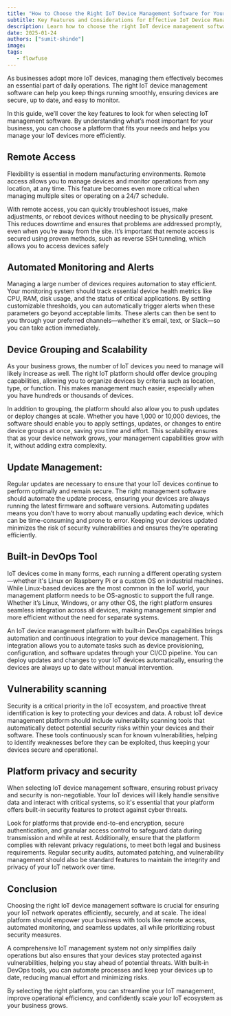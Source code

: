 ```yaml
---
title: "How to Choose the Right IoT Device Management Software for Your Business"
subtitle: Key Features and Considerations for Effective IoT Device Management
description: Learn how to choose the right IoT device management software for your business.
date: 2025-01-24
authors: ["sumit-shinde"]
image: 
tags:
   - flowfuse
---
```


As businesses adopt more IoT devices, managing them effectively becomes an essential part of daily operations. The right IoT device management software can help you keep things running smoothly, ensuring devices are secure, up to date, and easy to monitor.

<!--more-->

In this guide, we’ll cover the key features to look for when selecting IoT management software. By understanding what’s most important for your business, you can choose a platform that fits your needs and helps you manage your IoT devices more efficiently.

## Remote Access

Flexibility is essential in modern manufacturing environments. Remote access allows you to manage devices and monitor operations from any location, at any time. This feature becomes even more critical when managing multiple sites or operating on a 24/7 schedule.

With remote access, you can quickly troubleshoot issues, make adjustments, or reboot devices without needing to be physically present. This reduces downtime and ensures that problems are addressed promptly, even when you’re away from the site. It’s important that remote access is secured using proven methods, such as reverse SSH tunneling, which allows you to access devices safely

## Automated Monitoring and Alerts

Managing a large number of devices requires automation to stay efficient. Your monitoring system should track essential device health metrics like CPU, RAM, disk usage, and the status of critical applications. By setting customizable thresholds, you can automatically trigger alerts when these parameters go beyond acceptable limits. These alerts can then be sent to you through your preferred channels—whether it’s email, text, or Slack—so you can take action immediately.

## Device Grouping and Scalability

As your business grows, the number of IoT devices you need to manage will likely increase as well. The right IoT platform should offer device grouping capabilities, allowing you to organize devices by criteria such as location, type, or function. This makes management much easier, especially when you have hundreds or thousands of devices.

In addition to grouping, the platform should also allow you to push updates or deploy changes at scale. Whether you have 1,000 or 10,000 devices, the software should enable you to apply settings, updates, or changes to entire device groups at once, saving you time and effort. This scalability ensures that as your device network grows, your management capabilities grow with it, without adding extra complexity.

## Update Management:

Regular updates are necessary to ensure that your IoT devices continue to perform optimally and remain secure. The right management software should automate the update process, ensuring your devices are always running the latest firmware and software versions.
Automating updates means you don’t have to worry about manually updating each device, which can be time-consuming and prone to error. Keeping your devices updated minimizes the risk of security vulnerabilities and ensures they’re operating efficiently.

## Built-in DevOps Tool

IoT devices come in many forms, each running a different operating system—whether it's Linux on Raspberry Pi or a custom OS on industrial machines. While Linux-based devices are the most common in the IoT world, your management platform needs to be OS-agnostic to support the full range. Whether it’s Linux, Windows, or any other OS, the right platform ensures seamless integration across all devices, making management simpler and more efficient without the need for separate systems.

An IoT device management platform with built-in DevOps capabilities brings automation and continuous integration to your device management. This integration allows you to automate tasks such as device provisioning, configuration, and software updates through your CI/CD pipeline. You can deploy updates and changes to your IoT devices automatically, ensuring the devices are always up to date without manual intervention.

## Vulnerability scanning

Security is a critical priority in the IoT ecosystem, and proactive threat identification is key to protecting your devices and data. A robust IoT device management platform should include vulnerability scanning tools that automatically detect potential security risks within your devices and their software. These tools continuously scan for known vulnerabilities, helping to identify weaknesses before they can be exploited, thus keeping your devices secure and operational.

## Platform privacy and security

When selecting IoT device management software, ensuring robust privacy and security is non-negotiable. Your IoT devices will likely handle sensitive data and interact with critical systems, so it's essential that your platform offers built-in security features to protect against cyber threats.

Look for platforms that provide end-to-end encryption, secure authentication, and granular access control to safeguard data during transmission and while at rest. Additionally, ensure that the platform complies with relevant privacy regulations, to meet both legal and business requirements. Regular security audits, automated patching, and vulnerability management should also be standard features to maintain the integrity and privacy of your IoT network over time.

## Conclusion

Choosing the right IoT device management software is crucial for ensuring your IoT network operates efficiently, securely, and at scale. The ideal platform should empower your business with tools like remote access, automated monitoring, and seamless updates, all while prioritizing robust security measures.

A comprehensive IoT management system not only simplifies daily operations but also ensures that your devices stay protected against vulnerabilities, helping you stay ahead of potential threats. With built-in DevOps tools, you can automate processes and keep your devices up to date, reducing manual effort and minimizing risks.

By selecting the right platform, you can streamline your IoT management, improve operational efficiency, and confidently scale your IoT ecosystem as your business grows.